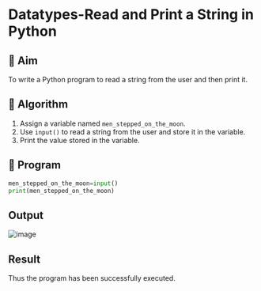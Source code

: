 # Datatypes-Read and Print a String in Python

## 🎯 Aim
To write a Python program to read a string from the user and then print it.

## 🧠 Algorithm
1. Assign a variable named `men_stepped_on_the_moon`.
2. Use `input()` to read a string from the user and store it in the variable.
3. Print the value stored in the variable.

## 🧾 Program
```python
men_stepped_on_the_moon=input()  
print(men_stepped_on_the_moon)
```

## Output
![image](https://github.com/user-attachments/assets/4c47a7cf-a0e8-4a5e-aeba-8d820710370a)


## Result
Thus the program has been successfully executed.
